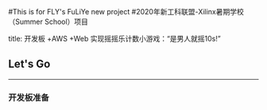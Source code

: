 #This is for FLY's FuLiYe new project
#2020年新工科联盟-Xilinx暑期学校（Summer School）项目

title: 开发板 +AWS +Web 实现摇摇乐计数小游戏：“是男人就摇10s!”

## Let's Go
---
### 开发板准备
